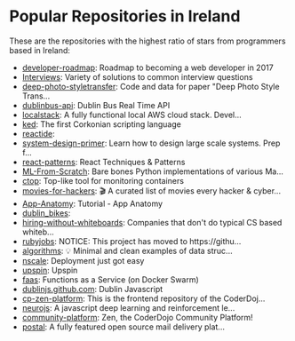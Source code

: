 # Popular Repositories in Ireland

These are the repositories with the highest ratio of stars from programmers based in Ireland:

- [developer-roadmap](https://github.com/kamranahmedse/developer-roadmap): Roadmap to becoming a web developer in 2017
- [Interviews](https://github.com/kdn251/Interviews): Variety of solutions to common interview questions
- [deep-photo-styletransfer](https://github.com/luanfujun/deep-photo-styletransfer): Code and data for paper "Deep Photo Style Trans...
- [dublinbus-api](https://github.com/jneill/dublinbus-api): Dublin Bus Real Time API
- [localstack](https://github.com/atlassian/localstack): A fully functional local AWS cloud stack. Devel...
- [ked](https://github.com/adam-lynch/ked): The first Corkonian scripting language
- [reactide](https://github.com/reactide/reactide): 
- [system-design-primer](https://github.com/donnemartin/system-design-primer): Learn how to design large scale systems. Prep f...
- [react-patterns](https://github.com/vasanthk/react-patterns): React Techniques & Patterns 
- [ML-From-Scratch](https://github.com/eriklindernoren/ML-From-Scratch): Bare bones Python implementations of various Ma...
- [ctop](https://github.com/bcicen/ctop): Top-like tool for monitoring containers
- [movies-for-hackers](https://github.com/k4m4/movies-for-hackers): 🎬 A curated list of movies every hacker & cyber...
- [App-Anatomy](https://github.com/feedhenry-training/App-Anatomy): Tutorial - App Anatomy
- [dublin_bikes](https://github.com/kjf/dublin_bikes): 
- [hiring-without-whiteboards](https://github.com/poteto/hiring-without-whiteboards): Companies that don't do typical CS based whiteb...
- [rubyjobs](https://github.com/GavinJoyce/rubyjobs): NOTICE: This project has moved to https://githu...
- [algorithms](https://github.com/keon/algorithms): :bulb: Minimal and clean examples of data struc...
- [nscale](https://github.com/nearform/nscale): Deployment just got easy
- [upspin](https://github.com/upspin/upspin): Upspin
- [faas](https://github.com/alexellis/faas): Functions as a Service (on Docker Swarm)
- [dublinjs.github.com](https://github.com/dublinjs/dublinjs.github.com): Dublin Javascript
- [cp-zen-platform](https://github.com/CoderDojo/cp-zen-platform): This is the frontend repository of the CoderDoj...
- [neurojs](https://github.com/janhuenermann/neurojs): A javascript deep learning and reinforcement le...
- [community-platform](https://github.com/CoderDojo/community-platform): Zen, the CoderDojo Community Platform!
- [postal](https://github.com/atech/postal): A fully featured open source mail delivery plat...
